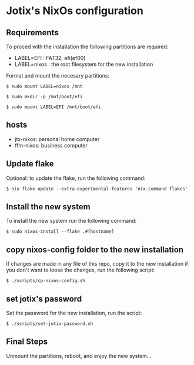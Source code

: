 # Jotix's NixOs configuration

## Requirements


To proced with the installation the following partitions are required:

- LABEL=EFI : FAT32, efi(ef00)
- LABEL=nixos : the root filesystem for the new installation

Format and mount the necesary partitions:

    $ sudo mount LABEL=nixos /mnt

    $ sudo mkdir -p /mnt/boot/efi
    
    $ sudo mount LABEL=EFI /mnt/boot/efi 

## hosts

- jtx-nixos: personal home computer
- ffm-nixos: business computer

## Update flake 

Optional: to update the flake, run the following command:

    $ nix flake update --extra-experimental-features 'nix-command flakes'

## Install the new system

To install the new system run the following command:

    $ sudo nixos-install --flake .#[hostname]

## copy nixos-config folder to the new installation

If changes are made in any file of this repo, copy it to
the new installation if you don't want to loose
the changes, run the following script:

    $ ./scripts/cp-nixos-config.sh

## set jotix's password

Set the password for the new installation,
run the script:

    $ ./scripts/set-jotix-password.sh

## Final Steps

Unmount the partitions, reboot, and enjoy the new system...
